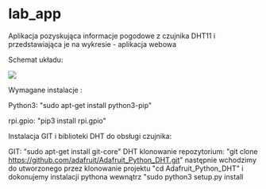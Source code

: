 # lab_app
Aplikacja pozyskująca informacje pogodowe z czujnika DHT11 i przedstawiająca je na wykresie - aplikacja webowa

Schemat układu:

![](images/schemat%20ukladu.png)

Wymagane instalacje : 

Python3: "sudo apt-get install python3-pip"

rpi.gpio: "pip3 install rpi.gpio"

Instalacja GIT i biblioteki DHT do obsługi czujnika:

GIT: "sudo apt-get install git-core"
DHT klonowanie repozytorium: "git clone https://github.com/adafruit/Adafruit_Python_DHT.git" następnie wchodzimy do utworzonego przez klonowanie projektu "cd Adafruit_Python_DHT" i dokonujemy instalacji pythona wewnątrz "sudo python3 setup.py install
